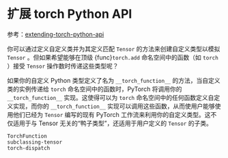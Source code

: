 # 扩展 torch Python API

参考：[extending-torch-python-api](https://docs.pytorch.org/docs/stable/notes/extending.html#extending-torch-python-api)

你可以通过定义自定义类并为其定义匹配 `Tensor` 的方法来创建自定义类型以模拟 `Tensor` 。但如果希望能够在顶级 {func}`torch.add` 命名空间中的函数（如 `torch` ）接受 `Tensor` 操作数时传递这些类型呢？

如果你的自定义 Python 类型定义了名为 `__torch_function__` 的方法，当自定义类的实例传递给 `torch` 命名空间中的函数时，PyTorch 将调用你的 `__torch_function__` 实现。这使得可以为 `torch` 命名空间中的任何函数定义自定义实现，而你的 `__torch_function__` 实现可以调用这些函数，从而使用户能够使用他们已经为 `Tensor` 编写的现有 PyTorch 工作流来利用你的自定义类型。这不仅适用于与 Tensor 无关的“鸭子类型”，还适用于用户定义的 `Tensor` 的子类。

```{toctree}
TorchFunction
subclassing-tensor
torch-dispatch
```
